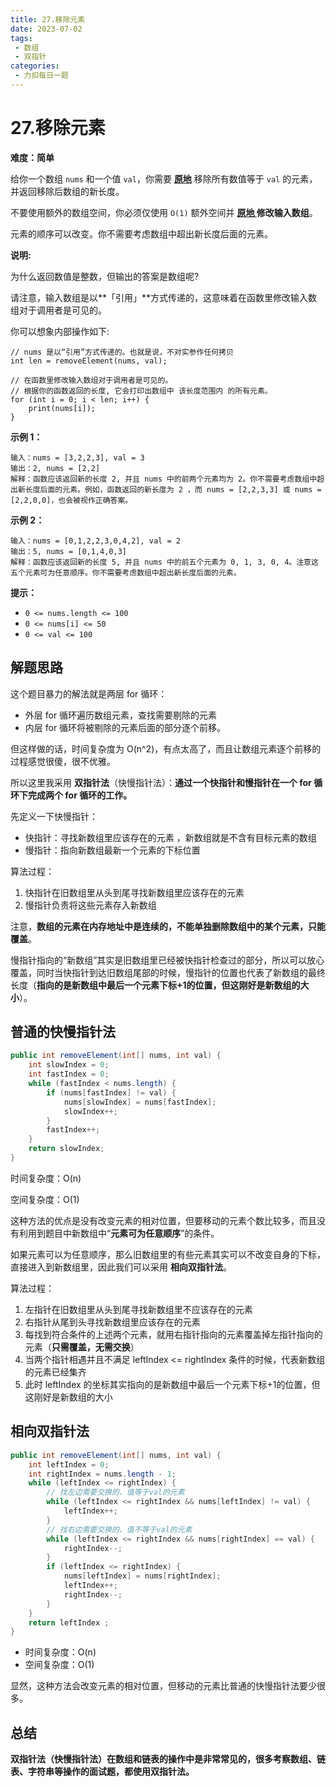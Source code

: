 ```yaml
---
title: 27.移除元素
date: 2023-07-02
tags: 
 - 数组
 - 双指针
categories:
 - 力扣每日一题
---
```


# 27.移除元素

**难度：简单**

给你一个数组 `nums` 和一个值 `val`，你需要 **[原地](https://baike.baidu.com/item/原地算法)** 移除所有数值等于 `val` 的元素，并返回移除后数组的新长度。

不要使用额外的数组空间，你必须仅使用 `O(1)` 额外空间并 **[原地 ](https://baike.baidu.com/item/原地算法)修改输入数组**。

元素的顺序可以改变。你不需要考虑数组中超出新长度后面的元素。

**说明:**

为什么返回数值是整数，但输出的答案是数组呢?

请注意，输入数组是以**「引用」**方式传递的，这意味着在函数里修改输入数组对于调用者是可见的。

你可以想象内部操作如下:

```
// nums 是以“引用”方式传递的。也就是说，不对实参作任何拷贝
int len = removeElement(nums, val);

// 在函数里修改输入数组对于调用者是可见的。
// 根据你的函数返回的长度, 它会打印出数组中 该长度范围内 的所有元素。
for (int i = 0; i < len; i++) {
    print(nums[i]);
}
```

**示例 1：**

```
输入：nums = [3,2,2,3], val = 3
输出：2, nums = [2,2]
解释：函数应该返回新的长度 2, 并且 nums 中的前两个元素均为 2。你不需要考虑数组中超出新长度后面的元素。例如，函数返回的新长度为 2 ，而 nums = [2,2,3,3] 或 nums = [2,2,0,0]，也会被视作正确答案。
```

**示例 2：**

```
输入：nums = [0,1,2,2,3,0,4,2], val = 2
输出：5, nums = [0,1,4,0,3]
解释：函数应该返回新的长度 5, 并且 nums 中的前五个元素为 0, 1, 3, 0, 4。注意这五个元素可为任意顺序。你不需要考虑数组中超出新长度后面的元素。
```

**提示：**

- `0 <= nums.length <= 100`
- `0 <= nums[i] <= 50`
- `0 <= val <= 100`

## 解题思路

这个题目暴力的解法就是两层 for 循环：

- 外层 for 循环遍历数组元素，查找需要剔除的元素
- 内层 for 循环将被剔除的元素后面的部分逐个前移。

但这样做的话，时间复杂度为 O(n^2)，有点太高了，而且让数组元素逐个前移的过程感觉很傻，很不优雅。

所以这里我采用 **双指针法**（快慢指针法）：**通过一个快指针和慢指针在一个 for 循环下完成两个 for 循环的工作。**

先定义一下快慢指针：

- 快指针：寻找新数组里应该存在的元素 ，新数组就是不含有目标元素的数组
- 慢指针：指向新数组最新一个元素的下标位置

算法过程：

1. 快指针在旧数组里从头到尾寻找新数组里应该存在的元素
2. 慢指针负责将这些元素存入新数组

注意，**数组的元素在内存地址中是连续的，不能单独删除数组中的某个元素，只能覆盖**。

慢指针指向的“新数组”其实是旧数组里已经被快指针检查过的部分，所以可以放心覆盖，同时当快指针到达旧数组尾部的时候，慢指针的位置也代表了新数组的最终长度（**指向的是新数组中最后一个元素下标+1的位置，但这刚好是新数组的大小**）。

## 普通的快慢指针法

```java
public int removeElement(int[] nums, int val) {
    int slowIndex = 0;
    int fastIndex = 0;
    while (fastIndex < nums.length) {
        if (nums[fastIndex] != val) {
            nums[slowIndex] = nums[fastIndex];
            slowIndex++;
        }
        fastIndex++;
    }
    return slowIndex;
}
```

时间复杂度：O(n)

空间复杂度：O(1)

这种方法的优点是没有改变元素的相对位置，但要移动的元素个数比较多，而且没有利用到题目中新数组中“**元素可为任意顺序**”的条件。

如果元素可以为任意顺序，那么旧数组里的有些元素其实可以不改变自身的下标，直接进入到新数组里，因此我们可以采用 **相向双指针法**。

算法过程：

1. 左指针在旧数组里从头到尾寻找新数组里不应该存在的元素
2. 右指针从尾到头寻找新数组里应该存在的元素
3. 每找到符合条件的上述两个元素，就用右指针指向的元素覆盖掉左指针指向的元素（**只需覆盖，无需交换**）
4. 当两个指针相遇并且不满足 leftIndex <= rightIndex 条件的时候，代表新数组的元素已经集齐
5. 此时 leftIndex 的坐标其实指向的是新数组中最后一个元素下标+1的位置，但这刚好是新数组的大小

## 相向双指针法

```java
public int removeElement(int[] nums, int val) {
    int leftIndex = 0;
    int rightIndex = nums.length - 1;
    while (leftIndex <= rightIndex) {
        // 找左边需要交换的、值等于val的元素
        while (leftIndex <= rightIndex && nums[leftIndex] != val) {
            leftIndex++;
        }
        // 找右边需要交换的、值不等于val的元素
        while (leftIndex <= rightIndex && nums[rightIndex] == val) {
            rightIndex--;
        }
        if (leftIndex <= rightIndex) {
            nums[leftIndex] = nums[rightIndex];
            leftIndex++;
            rightIndex--;
        }
    }
    return leftIndex ;
}
```

- 时间复杂度：O(n)
- 空间复杂度：O(1)

显然，这种方法会改变元素的相对位置，但移动的元素比普通的快慢指针法要少很多。

## 总结

**双指针法（快慢指针法）在数组和链表的操作中是非常常见的，很多考察数组、链表、字符串等操作的面试题，都使用双指针法。**
